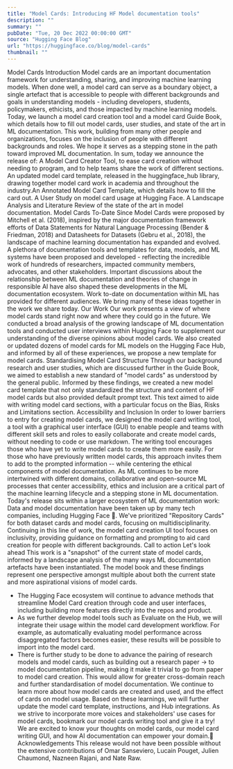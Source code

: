 ```yaml
---
title: "Model Cards: Introducing HF Model documentation tools"
description: ""
summary: ""
pubDate: "Tue, 20 Dec 2022 00:00:00 GMT"
source: "Hugging Face Blog"
url: "https://huggingface.co/blog/model-cards"
thumbnail: ""
---
```


Model Cards
Introduction
Model cards are an important documentation framework for understanding, sharing, and improving machine learning models. When done well, a model card can serve as a boundary object, a single artefact that is accessible to people with different backgrounds and goals in understanding models - including developers, students, policymakers, ethicists, and those impacted by machine learning models.
Today, we launch a model card creation tool and a model card Guide Book, which details how to fill out model cards, user studies, and state of the art in ML documentation. This work, building from many other people and organizations, focuses on the inclusion of people with different backgrounds and roles. We hope it serves as a stepping stone in the path toward improved ML documentation.
In sum, today we announce the release of:
A Model Card Creator Tool, to ease card creation without needing to program, and to help teams share the work of different sections.
An updated model card template, released in the
huggingface_hub
library, drawing together model card work in academia and throughout the industry.An Annotated Model Card Template, which details how to fill the card out.
A User Study on model card usage at Hugging Face.
A Landscape Analysis and Literature Review of the state of the art in model documentation.
Model Cards To-Date
Since Model Cards were proposed by Mitchell et al. (2018), inspired by the major documentation framework efforts of Data Statements for Natural Language Processing (Bender & Friedman, 2018) and Datasheets for Datasets (Gebru et al., 2018), the landscape of machine learning documentation has expanded and evolved. A plethora of documentation tools and templates for data, models, and ML systems have been proposed and developed - reflecting the incredible work of hundreds of researchers, impacted community members, advocates, and other stakeholders. Important discussions about the relationship between ML documentation and theories of change in responsible AI have also shaped these developments in the ML documentation ecosystem.
Work to-date on documentation within ML has provided for different audiences. We bring many of these ideas together in the work we share today.
Our Work
Our work presents a view of where model cards stand right now and where they could go in the future. We conducted a broad analysis of the growing landscape of ML documentation tools and conducted user interviews within Hugging Face to supplement our understanding of the diverse opinions about model cards. We also created or updated dozens of model cards for ML models on the Hugging Face Hub, and informed by all of these experiences, we propose a new template for model cards.
Standardising Model Card Structure
Through our background research and user studies, which are discussed further in the Guide Book, we aimed to establish a new standard of "model cards" as understood by the general public.
Informed by these findings, we created a new model card template that not only standardized the structure and content of HF model cards but also provided default prompt text. This text aimed to aide with writing model card sections, with a particular focus on the Bias, Risks and Limitations section.
Accessibility and Inclusion
In order to lower barriers to entry for creating model cards, we designed the model card writing tool, a tool with a graphical user interface (GUI) to enable people and teams with different skill sets and roles to easily collaborate and create model cards, without needing to code or use markdown.
The writing tool encourages those who have yet to write model cards to create them more easily. For those who have previously written model cards, this approach invites them to add to the prompted information -- while centering the ethical components of model documentation.
As ML continues to be more intertwined with different domains, collaborative and open-source ML processes that center accessibility, ethics and inclusion are a critical part of the machine learning lifecycle and a stepping stone in ML documentation.
Today's release sits within a larger ecosystem of ML documentation work: Data and model documentation have been taken up by many tech companies, including Hugging Face 🤗. We've prioritized "Repository Cards" for both dataset cards and model cards, focusing on multidisciplinarity. Continuing in this line of work, the model card creation UI tool
focuses on inclusivity, providing guidance on formatting and prompting to aid card creation for people with different backgrounds.
Call to action
Let's look ahead
This work is a "snapshot" of the current state of model cards, informed by a landscape analysis of the many ways ML documentation artefacts have been instantiated. The model book and these findings represent one perspective amongst multiple about both the current state and more aspirational visions of model cards.
- The Hugging Face ecosystem will continue to advance methods that streamline Model Card creation through code and user interfaces, including building more features directly into the repos and product.
- As we further develop model tools such as Evaluate on the Hub, we will integrate their usage within the model card development workflow. For example, as automatically evaluating model performance across disaggregated factors becomes easier, these results will be possible to import into the model card.
- There is further study to be done to advance the pairing of research models and model cards, such as building out a research paper → to model documentation pipeline, making it make it trivial to go from paper to model card creation. This would allow for greater cross-domain reach and further standardisation of model documentation.
We continue to learn more about how model cards are created and used, and the effect of cards on model usage. Based on these learnings, we will further update the model card template, instructions, and Hub integrations.
As we strive to incorporate more voices and stakeholders' use cases for model cards, bookmark our model cards writing tool and give it a try!
We are excited to know your thoughts on model cards, our model card writing GUI, and how AI documentation can empower your domain.🤗
Acknowledgements
This release would not have been possible without the extensive contributions of Omar Sanseviero, Lucain Pouget, Julien Chaumond, Nazneen Rajani, and Nate Raw.